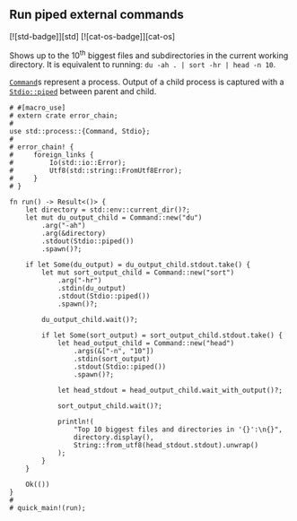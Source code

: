 ## Run piped external commands

[![std-badge]][std] [![cat-os-badge]][cat-os]

Shows up to the 10<sup>th</sup> biggest files and subdirectories in
the current working directory. It is equivalent to running: `du -ah . |
sort -hr | head -n 10`.

[`Command`]s represent a process. Output of a child process is captured with a
[`Stdio::piped`] between parent and child.

```rust,no_run
# #[macro_use]
# extern crate error_chain;
#
use std::process::{Command, Stdio};
#
# error_chain! {
#     foreign_links {
#         Io(std::io::Error);
#         Utf8(std::string::FromUtf8Error);
#     }
# }

fn run() -> Result<()> {
    let directory = std::env::current_dir()?;
    let mut du_output_child = Command::new("du")
        .arg("-ah")
        .arg(&directory)
        .stdout(Stdio::piped())
        .spawn()?;

    if let Some(du_output) = du_output_child.stdout.take() {
        let mut sort_output_child = Command::new("sort")
            .arg("-hr")
            .stdin(du_output)
            .stdout(Stdio::piped())
            .spawn()?;

        du_output_child.wait()?;

        if let Some(sort_output) = sort_output_child.stdout.take() {
            let head_output_child = Command::new("head")
                .args(&["-n", "10"])
                .stdin(sort_output)
                .stdout(Stdio::piped())
                .spawn()?;

            let head_stdout = head_output_child.wait_with_output()?;

            sort_output_child.wait()?;

            println!(
                "Top 10 biggest files and directories in '{}':\n{}",
                directory.display(),
                String::from_utf8(head_stdout.stdout).unwrap()
            );
        }
    }

    Ok(())
}
#
# quick_main!(run);
```

[`Command`]: https://doc.rust-lang.org/std/process/struct.Command.html
[`Stdio::piped`]: https://doc.rust-lang.org/std/process/struct.Stdio.html
